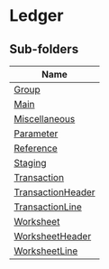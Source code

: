 
# Ledger


## Sub-folders

|Name|
|---|
|[Group](Group/README.md)|
|[Main](Main/README.md)|
|[Miscellaneous](Miscellaneous/README.md)|
|[Parameter](Parameter/README.md)|
|[Reference](Reference/README.md)|
|[Staging](Staging/README.md)|
|[Transaction](Transaction/README.md)|
|[TransactionHeader](TransactionHeader/README.md)|
|[TransactionLine](TransactionLine/README.md)|
|[Worksheet](Worksheet/README.md)|
|[WorksheetHeader](WorksheetHeader/README.md)|
|[WorksheetLine](WorksheetLine/README.md)|



